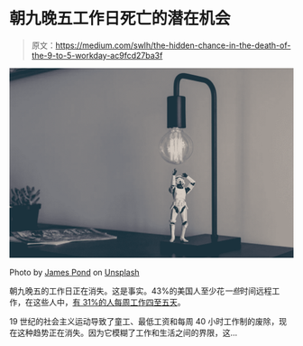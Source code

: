 # 朝九晚五工作日死亡的潜在机会

> 原文：<https://medium.com/swlh/the-hidden-chance-in-the-death-of-the-9-to-5-workday-ac9fcd27ba3f>

![](img/fc9d530d6af9cfcc879ce54470f38a8f.png)

Photo by [James Pond](https://unsplash.com/photos/1qkyck-UL3g?utm_source=unsplash&utm_medium=referral&utm_content=creditCopyText) on [Unsplash](https://unsplash.com/@ngoeke/likes?utm_source=unsplash&utm_medium=referral&utm_content=creditCopyText)

朝九晚五的工作日正在消失。这是事实。43%的美国人至少花*一些*时间远程工作，在这些人中，[有 31%的人每周工作四至五天](https://www.nytimes.com/2017/02/15/us/remote-workers-work-from-home.html?_r=0)。

19 世纪的社会主义运动导致了童工、最低工资和每周 40 小时工作制的废除，现在这种趋势正在消失。因为它模糊了工作和生活之间的界限，这…